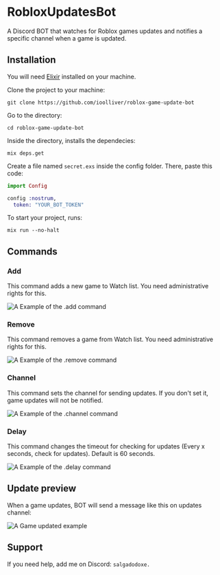 # RobloxUpdatesBot

A Discord BOT that watches for Roblox games updates and notifies a specific channel when a game is updated.

## Installation

You will need [Elixir](https://elixir-lang.org/install.html#windows) installed on your machine.

Clone the project to your machine:
```
git clone https://github.com/ioolliver/roblox-game-update-bot
```

Go to the directory:

```
cd roblox-game-update-bot
```

Inside the directory, installs the dependecies:
```
mix deps.get
```

Create a file named `secret.exs` inside the config folder. There, paste this code:
```elixir 
import Config

config :nostrum,
  token: "YOUR_BOT_TOKEN"
```

To start your project, runs:
```
mix run --no-halt
```

## Commands

### Add

This command adds a new game to Watch list. You need administrative rights for this.

![A Example of the .add command](https://i.imgur.com/vgA4MQY.png)

### Remove

This command removes a game from Watch list. You need administrative rights for this.

![A Example of the .remove command](https://i.imgur.com/X2b4SFz.png)

### Channel

This command sets the channel for sending updates. If you don't set it, game updates will not be notified.

![A Example of the .channel command](https://i.imgur.com/spYphnE.png)

### Delay

This command changes the timeout for checking for updates (Every x seconds, check for updates). Default is 60 seconds.

![A Example of the .delay command](https://i.imgur.com/hBhVuY6.png)

## Update preview

When a game updates, BOT will send a message like this on updates channel:

![A Game updated example](https://i.imgur.com/etqtTlI.png)

## Support

If you need help, add me on Discord:
`salgadodoxe.`
